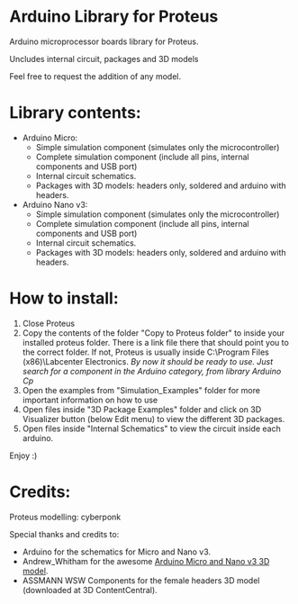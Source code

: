 # Arduino Library for Proteus
Arduino microprocessor boards library for Proteus.

Uncludes internal circuit, packages and 3D models

Feel free to request the addition of any model.


# Library contents:
* Arduino Micro:
  * Simple simulation component (simulates only the microcontroller)
  * Complete simulation component (include all pins, internal components and USB port)
  * Internal circuit schematics.
  * Packages with 3D models: headers only, soldered and arduino with headers.
* Arduino Nano v3:
  * Simple simulation component (simulates only the microcontroller)
  * Complete simulation component (include all pins, internal components and USB port)
  * Internal circuit schematics.
  *  Packages with 3D models: headers only, soldered and arduino with headers.


# How to install:
1. Close Proteus
2. Copy the contents of the folder "Copy to Proteus folder" to inside your installed proteus folder.	There is a link file there that should point you to the correct folder. If not, Proteus is usually inside C:\Program Files (x86)\Labcenter Electronics. *By now it should be ready to use. Just search for a component in the Arduino category, from library Arduino Cp*
3. Open the examples from "Simulation_Examples" folder for more important information on how to use
4. Open files inside "3D Package Examples" folder and click on 3D Visualizer button (below Edit menu) to view the different 3D packages.
5. Open files inside "Internal Schematics" to view the circuit inside each arduino.

Enjoy :)


# Credits:
Proteus modelling: cyberponk

Special thanks and credits to:
  * Arduino for the schematics for Micro and Nano v3.
  * Andrew_Whitham for the awesome [Arduino Micro and Nano v3 3D model](https://grabcad.com/library/arduino-micro-1).
  * ASSMANN WSW Components for the female headers 3D model (downloaded at 3D ContentCentral).
